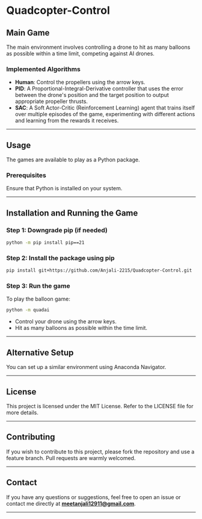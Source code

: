 # Quadcopter-Control  

## Main Game  
The main environment involves controlling a drone to hit as many balloons as possible within a time limit, competing against AI drones.  

### Implemented Algorithms  

- **Human**: Control the propellers using the arrow keys.  
- **PID**: A Proportional-Integral-Derivative controller that uses the error between the drone's position and the target position to output appropriate propeller thrusts.  
- **SAC**: A Soft Actor-Critic (Reinforcement Learning) agent that trains itself over multiple episodes of the game, experimenting with different actions and learning from the rewards it receives.  

---

## Usage  
The games are available to play as a Python package.  

### Prerequisites  
Ensure that Python is installed on your system.  

---

## Installation and Running the Game  

### Step 1: Downgrade pip (if needed)  
```bash
python -m pip install pip==21
```  

### Step 2: Install the package using pip  
```bash
pip install git+https://github.com/Anjali-2215/Quadcopter-Control.git
```  

### Step 3: Run the game  
To play the balloon game:  
```bash
python -m quadai
```  

- Control your drone using the arrow keys.  
- Hit as many balloons as possible within the time limit.  

---

## Alternative Setup  
You can set up a similar environment using Anaconda Navigator.  

---

## License  
This project is licensed under the MIT License. Refer to the LICENSE file for more details.  

---

## Contributing  
If you wish to contribute to this project, please fork the repository and use a feature branch. Pull requests are warmly welcomed.  

---

## Contact  
If you have any questions or suggestions, feel free to open an issue or contact me directly at **meetanjali12911@gmail.com**.  

--- 

